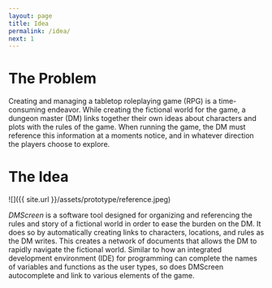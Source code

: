 ```yaml
---
layout: page
title: Idea
permalink: /idea/
next: 1
---
```


# The Problem

Creating and managing a tabletop roleplaying game (RPG) is a time-consuming endeavor. While creating the fictional world for the game, a dungeon master (DM) links together their own ideas about characters and plots with the rules of the game. When running the game, the DM must reference this information at a moments notice, and in whatever direction the players choose to explore.

# The Idea

![]({{ site.url }}/assets/prototype/reference.jpeg)

*DMScreen* is a software tool designed for organizing and referencing the rules and story of a fictional world in order to ease the burden on the DM. It does so by automatically creating links to characters, locations, and rules as the DM writes. This creates a network of documents that allows the DM to rapidly navigate the fictional world. Similar to how an integrated development environment (IDE) for programming can complete the names of variables and functions as the user types, so does DMScreen autocomplete and link to various elements of the game.